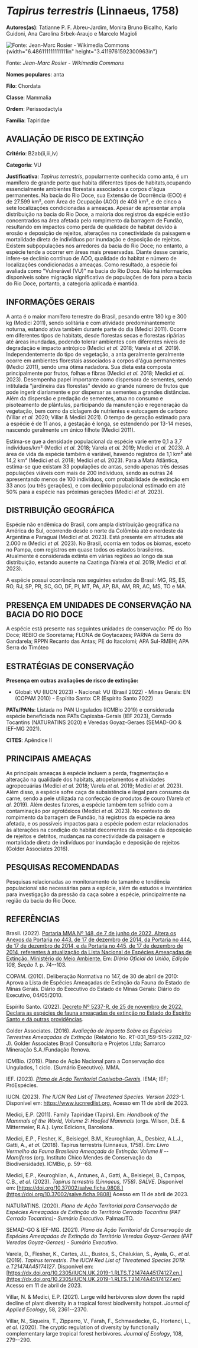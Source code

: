 # *Tapirus terrestris* (Linnaeus, 1758)

**Autores(as)**: Tatianne P. F. Abreu-Jardim, Monira Bruno Bicalho, Karlo Guidoni, Ana Carolina Srbek-Araujo e Marcelo Magioli

![Fonte: Jean-Marc Rosier - Wikimedia Commons](media/rId20.jpg){width="6.486111111111111in" height="3.4119761592300963in"}

Fonte: *Jean-Marc Rosier - Wikimedia Commons*

**Nomes populares**: anta

**Filo**: Chordata

**Classe**: Mammalia

**Ordem**: Perissodactyla

**Família**: Tapiridae

## AVALIAÇÃO DE RISCO DE EXTINÇÃO

**Critério**: B2ab(ii,iii,iv)

**Categoria**: VU

**Justificativa**: *Tapirus terrestris*, popularmente conhecida como anta, é um mamífero de grande porte que habita diferentes tipos de habitats,ocupando essencialmente ambientes florestais associados a corpos d'água permanentes. Na bacia do Rio Doce, sua Extensão de Ocorrência (EOO) é de 27.599 km², com Área de Ocupação (AOO) de 408 km², e de cinco a sete localizações condicionadas a ameaças. Apesar de apresentar ampla distribuição na bacia do Rio Doce, a maioria dos registros da espécie estão concentrados na área afetada pelo rompimento da barragem de Fundão, resultando em impactos como perda de qualidade de habitat devido à erosão e deposição de rejeitos, alterações na conectividade da paisagem e mortalidade direta de indivíduos por inundação e deposição de rejeitos. Existem subpopulações nos arredores da bacia do Rio Doce; no entanto, a espécie tende a ocorrer em áreas mais preservadas. Diante desse cenário, infere-se declínio contínuo de
AOO, qualidade do habitat e número de localizações condicionadas a ameaças. Como resultado, a espécie foi avaliada como "Vulnerável (VU)" na bacia do Rio Doce. Não há informações disponíveis sobre migração significativa de populações de fora para a bacia do Rio Doce, portanto, a categoria aplicada é mantida.

## INFORMAÇÕES GERAIS

A anta é o maior mamífero terrestre do Brasil, pesando entre 180 kg e 300 kg (Medici 2011), sendo solitária e com atividade predominantemente noturna, estando ativa também durante parte do dia (Medici 2011). Ocorre em diferentes tipos de habitats, desde florestas secas e florestas ripárias até áreas inundadas, podendo tolerar ambientes com diferentes níveis de degradação e impacto antrópico (Medici *et al.* 2018; Varela *et al.* 2019). Independentemente do tipo de vegetação, a anta geralmente geralmente ocorre em ambientes florestais associados a corpos d'água permanentes (Medici 2011), sendo uma ótima nadadora. Sua dieta está composta principalmente por frutos, folhas e fibras (Medici *et al.* 2018; Medici *et al.* 2023). Desempenha papel importante como dispersora de sementes, sendo intitulada "jardineira das florestas" devido ao grande número de frutos que pode ingerir diariamente e por dispersar as sementes a grandes distâncias. Além da dispersão e predação
de sementes, atua no consumo e pisoteamento de plântulas, participando da manutenção e regeneração da vegetação, bem como da ciclagem de nutrientes e estocagem de carbono (Villar *et al.* 2020; Villar & Medici 2021). O tempo de geração estimado para a espécie é de 11 anos, a gestação é longa, se estendendo por 13-14 meses, nascendo geralmente um único filhote (Medici 2011).

Estima-se que a densidade populacional da espécie varie entre 0,1 a 3,7 indivíduos/km² (Medici *et al.* 2018; Varela *et al.* 2019; Medici *et al.* 2023). A área de vida da espécie também é variável, havendo registros de 1,1 km² até 14,2 km² (Medici *et al.* 2018; Medici *et al.* 2023). Para a Mata Atlântica, estima-se que existam 33 populações de antas, sendo apenas três dessas populações viáveis com mais de 200 indivíduos, sendo as outras 24 apresentando menos de 100 indivíduos, com probabilidade de extinção em 33 anos (ou três gerações), e com declínio populacional estimado em até 50% para a espécie nas próximas gerações (Medici *et al.* 2023).

## DISTRIBUIÇÃO GEOGRÁFICA

Espécie não endêmica do Brasil, com ampla distribuição geográfica na América do Sul, ocorrendo desde o norte da Colômbia até o nordeste da Argentina e Paraguai (Medici *et al.* 2023). Está presente em altitudes até 2.000 m (Medici *et al.* 2023). No Brasil, ocorria em todos os biomas, exceto no Pampa, com registros em quase todos os estados brasileiros. Atualmente é considerada extinta em várias regiões ao longo da sua distribuição, estando ausente na Caatinga (Varela *et al.* 2019; Medici *et al.* 2023).

A espécie possui ocorrência nos seguintes estados do Brasil: MG, RS, ES, RO, RJ, SP, PR, SC, GO, DF, PI, MT, PA, AP, BA, AM, RR, AC, MS, TO e MA.

## PRESENÇA EM UNIDADES DE CONSERVAÇÃO NA BACIA DO RIO DOCE

A espécie está presente nas seguintes unidades de conservação: PE do Rio Doce; REBIO de Sooretama; FLONA de Goytacazes; PARNA da Serra do Gandarela; RPPN Recanto das Antas; PE do Itacolomi; APA Sul-RMBH; APA Serra do Timóteo

## ESTRATÉGIAS DE CONSERVAÇÃO

**Presença em outras avaliações de risco de extinção:**

-   Global: VU (IUCN 2023) -   Nacional: VU (Brasil 2022) -   Minas Gerais: EN (COPAM 2010) -   Espírito Santo: CR (Espírito Santo 2022)

**PATs/PANs**: Listada no PAN Ungulados (ICMBio 2019) e considerada espécie beneficiada nos PATs Capixaba-Gerais (IEF 2023), Cerrado Tocantins (NATURATINS 2020) e Veredas Goyaz-Geraes (SEMAD-GO & IEF-MG 2021).

**CITES**: Apêndice II

## PRINCIPAIS AMEAÇAS

As principais ameaças à espécie incluem a perda, fragmentação e alteração na qualidade dos habitats, atropelamentos e atividades agropecuárias (Medici *et al.* 2018; Varela *et al.* 2019; Medici *et al.* 2023). Além disso, a espécie sofre caça de subsistência e ilegal para consumo da carne, sendo a pele utilizada na confecção de produtos de couro (Varela *et al.* 2019). Além destes fatores, a espécie também tem sofrido com a contaminação por agrotóxicos (Medici *et al.* 2023).  No contexto do rompimento da barragem de Fundão, há registros da espécie na área afetada, e os possíveis impactos para a espécie podem estar relacionados às alterações na condição do habitat decorrentes da erosão e da deposição de rejeitos e detritos, mudanças na conectividade da paisagem e mortalidade direta de indivíduos por inundação e deposição de rejeitos (Golder Associates 2016).

## PESQUISAS RECOMENDADAS

Pesquisas relacionadas ao monitoramento de tamanho e tendência populacional são necessárias para a espécie, além de estudos e inventários para investigação da pressão da caça sobre a espécie, principalmente na região da bacia do Rio Doce.

## REFERÊNCIAS

Brasil. (2022). [Portaria MMA Nº 148, de 7 de junho de 2022. Altera os Anexos da Portaria no 443, de 17 de dezembro de 2014, da Portaria no 444, de 17 de dezembro de 2014, e da Portaria no 445, de 17 de dezembro de 2014, referentes à atualização da Lista Nacional de Espécies Ameaçadas de Extinção. Ministério do Meio Ambiente.](https://in.gov.br/en/web/dou/-/portaria-mma-n-148-de-7-de-junho-de-2022-406272733) Em: *Diário Oficial da União, Edição 108, Seção 1*. p. 74--103.

COPAM. (2010). Deliberação Normativa no 147, de 30 de abril de 2010: Aprova a Lista de Espécies Ameaçadas de Extinção da Fauna do Estado de Minas Gerais. Diário do Executivo do Estado de Minas Gerais: Diário do Executivo, 04/05/2010.

Espírito Santo. (2022). [Decreto Nº 5237-R, de 25 de novembro de 2022.  Declara as espécies de fauna ameaçadas de extinção no Estado do Espírito Santo e dá outras providências](https://iema.es.gov.br/Media/iema/FAUNA/Decreto%205237-R_2022_25-Nov%20-%20Fauna%20(s-peixes)%20-%20Lista%20de%20Esp%C3%A9cies%20Amea%C3%A7adas%20de%20Extin%C3%A7%C3%A3o.pdf).

Golder Associates. (2016). *Avaliação de Impacto Sobre as Espécies Terrestres Ameaçadas de Extinção* (Relatório No.  RT-031_159-515-2282_02-J). Golder Associates Brasil Consultoria e Projetos Ltda; Samarco Mineração S.A./Fundação Renova.

ICMBio. (2019). Plano de Ação Nacional para a Conservação dos Ungulados, 1 ciclo. {Sumário Executivo}. MMA.

IEF. (2023). [*Plano de Ação Territorial Capixaba-Gerais*](http://www.ief.mg.gov.br/biodiversidade/-planodeacaoterritorialcapixabagerais).  IEMA; IEF; PróEspécies.

IUCN. (2023). *The IUCN Red List of Threatened Species. Version 2023-1.* Disponível em: <https://www.iucnredlist.org.> Acesso em 11 de abril de 2023.

Medici, E.P. (2011). Family Tapiridae (Tapirs). Em: *Handbook of the Mammals of the World, Volume 2: Hoofed Mammals* (orgs. Wilson, D.E. & Mittermeier, R.A.). Lynx Edicions, Barcelona.

Medici, E.P., Flesher, K., Beisiegel, B.M., Keuroghlian, A., Desbiez, A.L.J., Gatti, A., *et al.* (2018). Tapirus terrestris (Linnaeus, 1758).  Em: *Livro Vermelho da Fauna Brasileira Ameaçada de Extinção: Volume II -- Mamíferos* (org. Instituto Chico Mendes de Conservação da Biodiversidade). ICMBio, p. 59--68.

Medici, E.P., Keuroghlian, A., Antunes, A., Gatti, A., Beisiegel, B., Campos, C.B., *et al.* (2023). *Tapirus terrestris (Linnaeus, 1758)*.  *SALVE*. Disponível em: [https://doi.org/10.37002/salve.ficha.9808.](https://doi.org/10.37002/salve.ficha.9808) Acesso em 11 de abril de 2023.

NATURATINS. (2020). *Plano de Ação Territorial para Conservação de Espécies Ameaçadas de Extinção do Território Cerrado Tocantins (PAT Cerrado Tocantins)- Sumário Executivo*. Palmas/TO.

SEMAD-GO & IEF-MG. (2021). *Plano de Ação Territorial de Conservação de Espécies Ameaçadas de Extinção do Território Veredas Goyaz-Geraes (PAT Veredas Goyaz-Geraes) - Sumário Executivo*.

Varela, D., Flesher, K., Cartes, J.L., Bustos, S., Chalukian, S., Ayala, G., *et al.* (2019). *Tapirus terrestris*. *The IUCN Red List of Threatened Species 2019: e.T21474A45174127*. Disponível em: [https://dx.doi.org/10.2305/IUCN.UK.2019-1.RLTS.T21474A45174127.en.](https://dx.doi.org/10.2305/IUCN.UK.2019-1.RLTS.T21474A45174127.en) Acesso em 11 de abril de 2023.

Villar, N. & Medici, E.P. (2021). Large wild herbivores slow down the rapid decline of plant diversity in a tropical forest biodiversity hotspot. *Journal of Applied Ecology*, 58, 2361--2370.

Villar, N., Siqueira, T., Zipparro, V., Farah, F., Schmaedecke, G., Hortenci, L., *et al.* (2020). The cryptic regulation of diversity by functionally complementary large tropical forest herbivores. *Journal of Ecology*, 108, 279--290.
